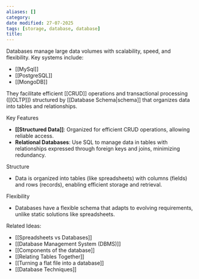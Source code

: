 ```yaml
---
aliases: []
category:
date modified: 27-07-2025
tags: [storage, database, database]
title: 
---
```

Databases manage large data volumes with scalability, speed, and flexibility. Key systems include:

- [[MySql]]
- [[PostgreSQL]]
- [[MongoDB]]

They facilitate efficient [[CRUD]] operations and transactional processing ([[OLTP]]) structured by [[Database Schema|schema]] that organizes data into tables and relationships.

Key Features
- **[[Structured Data]]**: Organized for efficient CRUD operations, allowing reliable access.
- **Relational Databases**: Use SQL to manage data in tables with relationships expressed through foreign keys and joins, minimizing redundancy.

Structure
- Data is organized into tables (like spreadsheets) with columns (fields) and rows (records), enabling efficient storage and retrieval.

Flexibility
- Databases have a flexible schema that adapts to evolving requirements, unlike static solutions like spreadsheets.

Related Ideas:
- [[Spreadsheets vs Databases]]
- [[Database Management System (DBMS)]]
- [[Components of the database]]
- [[Relating Tables Together]]
- [[Turning a flat file into a database]]
- [[Database Techniques]]